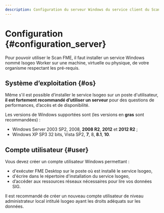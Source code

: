 ```yaml
---
description: Configuration du serveur Windows du service client du Scan FME (Isogeo)
---
```


# Configuration {#configuration_server}

Pour pouvoir utiliser le Scan FME, il faut installer un service Windows nommé Isogeo Worker sur une machine, virtuelle ou physique, de votre organisme respectant les pré-requis.

## Système d’exploitation {#os}

Même s&apos;il est possible d’installer le service Isogeo sur un poste d&apos;utilisateur, **il est fortement recommandé d’utiliser un serveur** pour des questions de performances, d’accès et de disponibilité.

Les versions de Windows supportées sont (les versions  en **gras** sont recommandées) :

* Windows Server 2003 SP2, 2008, **2008 R2**, **2012** et **2012 R2** ;
* Windows XP SP3 32 bits, Vista SP2, **7**, 8, **8.1**, **10**.

## Compte utilisateur {#user}

Vous devez créer un compte utilisateur Windows permettant :

* d&apos;exécuter FME Desktop sur le poste où est installé le service Isogeo,
* d&apos;écrire dans le répertoire d&apos;installation du service Isogeo,
* d’accéder aux ressources réseaux nécessaires pour lire vos données SIG.

Il est recommandé de créer un nouveau compte utilisateur de niveau administrateur local intitulé Isogeo ayant les droits adéquats sur les données.